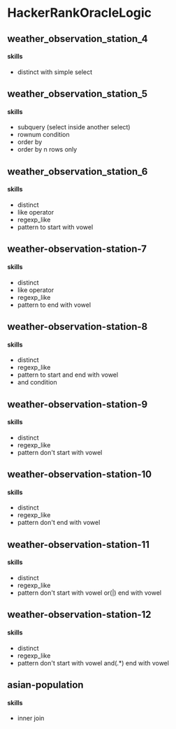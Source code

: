 # HackerRankOracleLogic

## weather_observation_station_4
#### skills
- distinct with simple select

## weather_observation_station_5
#### skills
- subquery (select inside another select)
- rownum condition
- order by
- order by n rows only

## weather_observation_station_6
#### skills
- distinct
- like operator
- regexp_like
- pattern to start with vowel

## weather-observation-station-7
#### skills
- distinct
- like operator
- regexp_like
- pattern to end with vowel

## weather-observation-station-8
#### skills
- distinct
- regexp_like
- pattern to start and end with vowel
- and  condition

## weather-observation-station-9
#### skills
- distinct
- regexp_like
- pattern don't start with vowel

## weather-observation-station-10
#### skills
- distinct
- regexp_like
- pattern don't end with vowel

## weather-observation-station-11
#### skills
- distinct
- regexp_like
- pattern don't start with vowel or(|) end with vowel

## weather-observation-station-12
#### skills
- distinct
- regexp_like
- pattern don't start with vowel and(.*) end with vowel

## asian-population
#### skills
- inner join

